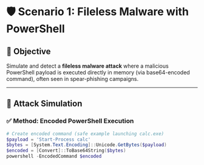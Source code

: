 # 🛡️ Scenario 1: Fileless Malware with PowerShell

## 🎯 Objective

Simulate and detect a **fileless malware attack** where a malicious PowerShell payload is executed directly in memory (via base64-encoded command), often seen in spear-phishing campaigns.

---

## 🧪 Attack Simulation

### ✅ Method: Encoded PowerShell Execution
```powershell
# Create encoded command (safe example launching calc.exe)
$payload = 'Start-Process calc'
$bytes = [System.Text.Encoding]::Unicode.GetBytes($payload)
$encoded = [Convert]::ToBase64String($bytes)
powershell -EncodedCommand $encoded

